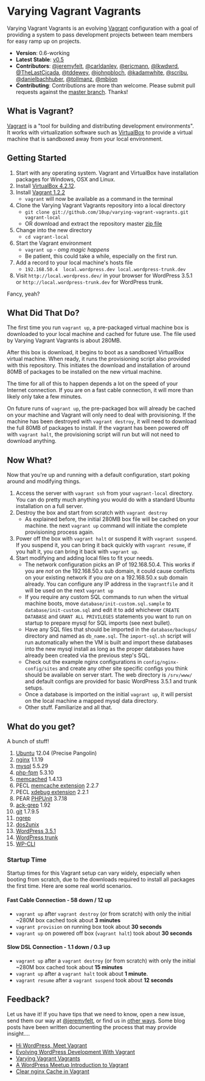 Varying Vagrant Vagrants
========================

Varying Vagrant Vagrants is an evolving [Vagrant](http://vagrantup.com) configuration with a goal of providing a system to pass development projects between team members for easy ramp up on projects.

* **Version**: 0.6-working
* **Latest Stable**: [v0.5](https://github.com/10up/varying-vagrant-vagrants/tree/v0.5)
* **Contributors**: [@jeremyfelt](http://github.com/jeremyfelt), [@carldanley](http://github.com/carldanley), [@ericmann](http://github.com/ericmann), [@lkwdwrd](http://github.com/lkwdwrd), [@TheLastCicada](http://github.com/TheLastCicada), [@tddewey](http://github.com/tddewey), [@johnpbloch](http://github.com/johnpbloch), [@kadamwhite](http://github.com/kadamwhite), [@scribu](http://github.com/scribu), [@danielbachhuber](http://github.com/danielbachhuber), [@tollmanz](http://github.com/tollmanz), [@mbijon](http://github.com/mbijon)
* **Contributing**: Contributions are more than welcome. Please submit pull requests against the [master branch](https://github.com/10up/varying-vagrant-vagrants/). Thanks!

## What is Vagrant?

[Vagrant](http://vagrantup.com) is a "tool for building and distributing development environments". It works with virtualization software such as [VirtualBox](http://virtualbox.org) to provide a virtual machine that is sandboxed away from your local environment.

## Getting Started

1. Start with any operating system. Vagrant and VirtualBox have installation packages for Windows, OSX and Linux.
1. Install [VirtualBox 4.2.12](https://www.virtualbox.org/wiki/Downloads).
1. Install [Vagrant 1.2.2](http://downloads.vagrantup.com/tags/v1.2.2)
    * `vagrant` will now be available as a command in the terminal
1. Clone the Varying Vagrant Vagrants repository into a local directory
    * `git clone git://github.com/10up/varying-vagrant-vagrants.git vagrant-local`
    * OR download and extract the repository master [zip file](https://github.com/10up/varying-vagrant-vagrants/archive/master.zip)
1. Change into the new directory
    * `cd vagrant-local`
1. Start the Vagrant environment
    * `vagrant up` - *omg magic happens*
    * Be patient, this could take a while, especially on the first run.
1. Add a record to your local machine's hosts file
    * `192.168.50.4  local.wordpress.dev local.wordpress-trunk.dev`
1. Visit `http://local.wordpress.dev/` in your browser for WordPress 3.5.1 or `http://local.wordpress-trunk.dev` for WordPress trunk.

Fancy, yeah?

## What Did That Do?

The first time you run `vagrant up`, a pre-packaged virtual machine box is downloaded to your local machine and cached for future use. The file used by Varying Vagrant Vagrants is about 280MB.

After this box is download, it begins to boot as a sandboxed VirtualBox virtual machine. When ready, it runs the provisioning script also provided with this repository. This initiates the download and installation of around 80MB of packages to be installed on the new virtual machine.

The time for all of this to happen depends a lot on the speed of your Internet connection. If you are on a fast cable connection, it will more than likely only take a few minutes.

On future runs of `vagrant up`, the pre-packaged box will already be cached on your machine and Vagrant will only need to deal with provisioning. If the machine has been destroyed with `vagrant destroy`, it will need to download the full 80MB of packages to install. If the vagrant has been powered off with `vagrant halt`, the provisioning script will run but will not need to download anything.

## Now What?

Now that you're up and running with a default configuration, start poking around and modifying things.

1. Access the server with `vagrant ssh` from your `vagrant-local` directory. You can do pretty much anything you would do with a standard Ubuntu installation on a full server.
1. Destroy the box and start from scratch with `vagrant destroy`
    * As explained before, the initial 280MB box file will be cached on your machine. the next `vagrant up` command will initiate the complete provisioning process again.
1. Power off the box with `vagrant halt` or suspend it with `vagrant suspend`. If you suspend it, you can bring it back quickly with `vagrant resume`, if you halt it, you can bring it back with `vagrant up`.
1. Start modifying and adding local files to fit your needs.
    * The network configuration picks an IP of 192.168.50.4. This works if you are *not* on the 192.168.50.x sub domain, it could cause conflicts on your existing network if you *are* on a 192.168.50.x sub domain already. You can configure any IP address in the `Vagrantfile` and it will be used on the next `vagrant up`
    * If you require any custom SQL commands to run when the virtual machine boots, move `database/init-custom.sql.sample` to `database/init-custom.sql` and edit it to add whichever `CREATE DATABASE` and `GRANT ALL PRIVILEGES` statements you want to run on startup to prepare mysql for SQL imports (see next bullet).
    * Have any SQL files that should be imported in the `database/backups/` directory and named as `db_name.sql`. The `import-sql.sh` script will run automatically when the VM is built and import these databases into the new mysql install as long as the proper databases have already been created via the previous step's SQL.
    * Check out the example nginx configurations in `config/nginx-config/sites` and create any other site specific configs you think should be available on server start. The web directory is `/srv/www/` and default configs are provided for basic WordPress 3.5.1 and trunk setups.
    * Once a database is imported on the initial `vagrant up`, it will persist on the local machine a mapped mysql data directory.
    * Other stuff. Familiarize and all that.

## What do you get?

A bunch of stuff!

1. [Ubuntu](http://ubuntu.com) 12.04 (Precise Pangolin)
1. [nginx](http://nginx.org) 1.1.19
1. [mysql](http://mysql.com) 5.5.29
1. [php-fpm](http://php-fpm.org) 5.3.10
1. [memcached](http://memcached.org/) 1.4.13
1. PECL [memcache extension](http://pecl.php.net/package/memcache) 2.2.7
1. PECL [xdebug extension](http://pecl.php.net/package/xdebug) 2.2.1
1. PEAR [PHPUnit](http://pear.phpunit.de/) 3.7.18
1. [ack-grep](http://betterthangrep.com/) 1.92
1. [git](http://git-scm.com) 1.7.9.5
1. [ngrep](http://ngrep.sourceforge.net/usage.html)
1. [dos2unix](http://dos2unix.sourceforge.net/)
1. [WordPress 3.5.1](http://wordpress.org)
1. [WordPress trunk](http://core.svn.wordpress.org/trunk)
1. [WP-CLI](http://wp-cli.org)

### Startup Time

Startup times for this Vagrant setup can vary widely, especially when booting from scratch, due to the downloads required to install all packages the first time. Here are some real world scenarios.

#### Fast Cable Connection - 58 down / 12 up

* `vagrant up` after `vagrant destroy` (or from scratch) with only the initial ~280M box cached took about **3 minutes**
* `vagrant provision` on running box took about **30 seconds**
* `vagrant up` on powered off box (`vagrant halt`) took about **30 seconds**

#### Slow DSL Connection - 1.1 down / 0.3 up

* `vagrant up` after a `vagrant destroy` (or from scratch) with only the initial ~280M box cached took about **15 minutes**
* `vagrant up` after a `vagrant halt` took about **1 minute**.
* `vagrant resume` after a `vagrant suspend` took about **12 seconds**

## Feedback?

Let us have it! If you have tips that we need to know, open a new issue, send them our way at [@jeremyfelt](http://twitter.com/jeremyfelt), or find us in [other ways](http://10up.com). Some blog posts have been written documenting the process that may provide insight....

* [Hi WordPress, Meet Vagrant](http://jeremyfelt.com/code/2013/04/08/hi-wordpress-meet-vagrant/)
* [Evolving WordPress Development With Vagrant](http://jeremyfelt.com/code/2013/03/17/evolving-wordpress-development-with-vagrant/)
* [Varying Vagrant Vagrants](http://jeremyfelt.com/code/2012/12/11/varying-vagrant-vagrants/)
* [A WordPress Meetup Introduction to Vagrant](http://jeremyfelt.com/code/2013/02/04/an-wordpress-meetup-introduction-to-vagrant-what-youll-need/)
* [Clear nginx Cache in Vagrant](http://jeremyfelt.com/code/2013/01/08/clear-nginx-cache-in-vagrant/)
